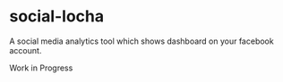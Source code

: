 social-locha
============

A social media analytics tool which shows dashboard on your facebook account.

Work in Progress
